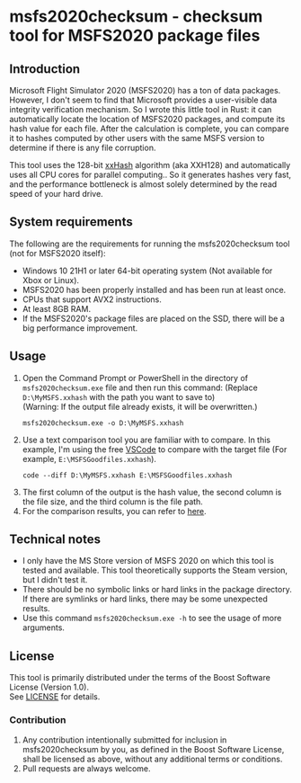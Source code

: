 # msfs2020checksum - checksum tool for MSFS2020 package files

## Introduction
Microsoft Flight Simulator 2020 (MSFS2020) has a ton of data packages.
However, I don't seem to find that Microsoft provides a user-visible data integrity verification mechanism.
So I wrote this little tool in Rust: it can automatically locate the location of MSFS2020 packages, and compute its hash value for each file.
After the calculation is complete, you can compare it to hashes computed by other users with the same MSFS version to determine if there is any file corruption.

This tool uses the 128-bit [xxHash](https://github.com/DoumanAsh/xxhash-rust) algorithm (aka XXH128) and automatically uses all CPU cores for parallel computing.. So it generates hashes very fast, and the performance bottleneck is almost solely determined by the read speed of your hard drive.

## System requirements
The following are the requirements for running the msfs2020checksum tool (not for MSFS2020 itself):
* Windows 10 21H1 or later 64-bit operating system (Not available for Xbox or Linux).
* MSFS2020 has been properly installed and has been run at least once.
* CPUs that support AVX2 instructions.
* At least 8GB RAM.
* If the MSFS2020's package files are placed on the SSD, there will be a big performance improvement.

## Usage
1. Open the Command Prompt or PowerShell in the directory of `msfs2020checksum.exe` file and then run this command:
(Replace `D:\MyMSFS.xxhash` with the path you want to save to)  
(Warning: If the output file already exists, it will be overwritten.)
    ```
    msfs2020checksum.exe -o D:\MyMSFS.xxhash
    ```
2. Use a text comparison tool you are familiar with to compare. In this example, I'm using the free [VSCode](https://code.visualstudio.com/) to compare with the target file (For example, `E:\MSFSGoodfiles.xxhash`).
    ```
    code --diff D:\MyMSFS.xxhash E:\MSFSGoodfiles.xxhash
    ```
3. The first column of the output is the hash value, the second column is the file size, and the third column is the file path.
4. For the comparison results, you can refer to [here](compare_doc/README.md).

## Technical notes
* I only have the MS Store version of MSFS 2020 on which this tool is tested and available.
This tool theoretically supports the Steam version, but I didn't test it.
* There should be no symbolic links or hard links in the package directory.
If there are symlinks or hard links, there may be some unexpected results.
* Use this command `msfs2020checksum.exe -h` to see the usage of more arguments.

## License
This tool is primarily distributed under the terms of the Boost Software License (Version 1.0).  
See [LICENSE](LICENSE) for details.

### Contribution
1. Any contribution intentionally submitted for inclusion in msfs2020checksum by
  you, as defined in the Boost Software License, shall be licensed as above,
  without any additional terms or conditions.
2. Pull requests are always welcome.

